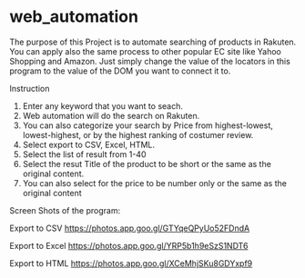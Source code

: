 # web_automation

The purpose of this Project is to automate searching of products in Rakuten. You can apply also the same process to other
popular EC site like Yahoo Shopping and Amazon. Just simply change the value of the locators in this program to the value 
of the DOM you want to connect it to.

Instruction 
1. Enter any keyword that you want to seach.
2. Web automation will do the search on Rakuten.
3. You can also categorize your search by Price from highest-lowest, lowest-highest, or by the highest ranking of costumer review.
4. Select export to CSV, Excel, HTML.
5. Select the list of result from 1-40
6. Select the resut Title of the product to be short or the same as the original content.
7. You can also select for the price to be number only or the same as the original content


Screen Shots of the program:

Export to CSV
https://photos.app.goo.gl/GTYqeQPyUo52FDndA

Export to Excel
https://photos.app.goo.gl/YRP5b1h9eSzS1NDT6

Export to HTML
https://photos.app.goo.gl/XCeMhjSKu8GDYxpf9
